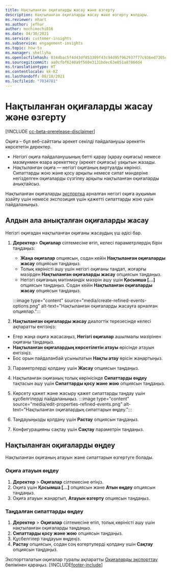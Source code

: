 ```yaml
---
title: Нақтыланған оқиғаларды жасау және өзгерту
description: Нақтыланған оқиғаларды жасау және өзгерту жолдары.
ms.reviewer: mhart
ms.author: jefhar
author: mochimochi016
ms.date: 04/30/2021
ms.service: customer-insights
ms.subservice: engagement-insights
ms.topic: how-to
ms.manager: shellyha
ms.openlocfilehash: 0344bac5f4d43df853309f43c94d95f962937f77c936ed7305c5de4a08835f04
ms.sourcegitcommit: aa0cfbf6240a9f560e3131bdec63e051a8786dd4
ms.translationtype: HT
ms.contentlocale: kk-KZ
ms.lasthandoff: 08/10/2021
ms.locfileid: "7034781"
---
```

# <a name="create-and-modify-refined-events"></a>Нақтыланған оқиғаларды жасау және өзгерту

[!INCLUDE [cc-beta-prerelease-disclaimer](includes/cc-beta-prerelease-disclaimer.md)]


Оқиға – бұл веб-сайттағы әрекет секілді пайдаланушы әрекетін көрсететін деректер.

- *Негізгі* оқиға пайдаланушының бетті қарау (қарау оқиғасы) немесе мазмұнмен өзара әрекеттесу (әрекет оқиғасы) уақытын жазады.
- *Нақтыланған* оқиға — негізгі оқиғаның виртуалды көрінісі. Сипаттарды жою және қосу арқылы немесе сипат мәндеріне негізделген оқиғаларды сүзгілеу арқылы нақтыланған оқиғаларды анықтайсыз.

Нақтыланған оқиғаларды [экспортқа](export-events.md) арналған негізгі оқиға ауқымын азайту үшін немесе экспозиция үшін қажетті сипаттарды жою үшін пайдаланыңыз.

## <a name="create-refined-events"></a>Алдын ала анықталған оқиғаларды жасау

Негізгі оқиғадан нақтыланған оқиғаны жасаудың үш әдісі бар. 

1. **Деректер**> **Оқиғалар** сілтемесіне өтіп, келесі параметрлердің бірін таңдаңыз:
    - **Жаңа оқиғалар** опциясын, содан кейін **Нақтыланған оқиғаларды жасау** опциясын таңдаңыз.
    - Толық көріністі ашу үшін негізгі оқиғаны таңдап, жоғарғы мәзірден **Нақтыланған оқиғаларды жасау** опциясын таңдаңыз.
    - Негізгі оқиғаның мәтінмәндік мәзірін ашу үшін **Қосымша [...]** опциясын таңдаңыз. Содан кейін **Нақтыланған оқиғаларды жасау** опциясын таңдаңыз.
    
    :::image type="content" source="media/create-refined-events-options.png" alt-text="Нақтыланған оқиғаларды жасауға арналған опциялар.":::

1. **Нақтыланған оқиғаларды жасау** диалогтік терезесінде келесі ақпаратты енгізіңіз:

- Егер жаңа оқиға жасасаңыз, **Негізгі оқиғалар** ашылмалы мәзірінен оқиғаны таңдаңыз.
- **Нақтыланған оқиғалардың көрсетілетін атауы** өрісінде атауын енгізіңіз.
- Бос орын пайдаланбай ұсынылатын **Нақты атау** өрісін жаңартыңыз.

3. Параметрлерді қолдану үшін **Жасау** опциясын таңдаңыз.

1. Нақтыланған оқиғаның толық көрінісінде **Сипаттарды өңдеу** тақтасын ашу үшін **Сипаттарды қосу және жою** опциясын таңдаңыз. 

1. Көрсету қажет және жасыру қажет сипаттарды таңдау үшін құсбелгілерді пайдаланыңыз. 
   :::image type="content" source="media/edit-properties-refined-events.png" alt-text="Нақтыланған оқиғалардың сипаттарын өңдеу.":::

1. Таңдауыңызды қолдану үшін **Растау** опциясын таңдаңыз.

1. Конфигурацияны сақтау үшін **Сақтау** параметрін таңдаңыз.

## <a name="edit-refined-events"></a>Нақтыланған оқиғаларды өңдеу

Нақтыланған оқиғаның атауын және сипаттарын өзгертуге болады.

### <a name="edit-event-name"></a>Оқиға атауын өңдеу

1. **Деректер** > **Оқиғалар** сілтемесіне өтіңіз. 
1. Оқиға үшін **Қосымша [...]** опциясын және **Атын өңдеу** опциясын таңдаңыз.
1. Оқиға атауын жаңартып, **Атауын өзгерту** опциясын таңдаңыз.

### <a name="edit-selected-properties"></a>Таңдалған сипаттарды өңдеу

1. **Деректер** > **Оқиғалар** сілтемесіне өтіп, толық көріністі ашу үшін нақтыланған оқиғаларды таңдаңыз.
1. **Сипаттарды қосу және жою** опциясын таңдаңыз. 
1. Құсбелгілер таңдауын өңдеңіз.
1. **Растау** опциясын, содан соң өзгертулерді қолдану үшін **Сақтау** опциясын таңдаңыз.

Экспортталатын оқиғалар туралы ақпаратты [Оқиғаларды экспорттау](export-events.md) бөлімінен қараңыз.
[!INCLUDE[footer-include](../includes/footer-banner.md)]
